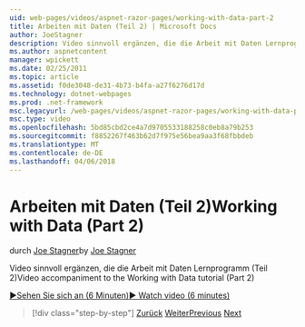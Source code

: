 ```yaml
---
uid: web-pages/videos/aspnet-razor-pages/working-with-data-part-2
title: Arbeiten mit Daten (Teil 2) | Microsoft Docs
author: JoeStagner
description: Video sinnvoll ergänzen, die die Arbeit mit Daten Lernprogramm (Teil 2)
ms.author: aspnetcontent
manager: wpickett
ms.date: 02/25/2011
ms.topic: article
ms.assetid: f0de3048-de31-4b73-b4fa-a27f6276d17d
ms.technology: dotnet-webpages
ms.prod: .net-framework
msc.legacyurl: /web-pages/videos/aspnet-razor-pages/working-with-data-part-2
msc.type: video
ms.openlocfilehash: 5bd85cbd2ce4a7d9705533188258c0eb8a79b253
ms.sourcegitcommit: f8852267f463b62d7f975e56bea9aa3f68fbbdeb
ms.translationtype: MT
ms.contentlocale: de-DE
ms.lasthandoff: 04/06/2018
---
```

<a name="working-with-data-part-2"></a><span data-ttu-id="adb0c-103">Arbeiten mit Daten (Teil 2)</span><span class="sxs-lookup"><span data-stu-id="adb0c-103">Working with Data (Part 2)</span></span>
====================
<span data-ttu-id="adb0c-104">durch [Joe Stagner](https://github.com/JoeStagner)</span><span class="sxs-lookup"><span data-stu-id="adb0c-104">by [Joe Stagner](https://github.com/JoeStagner)</span></span>

<span data-ttu-id="adb0c-105">Video sinnvoll ergänzen, die die Arbeit mit Daten Lernprogramm (Teil 2)</span><span class="sxs-lookup"><span data-stu-id="adb0c-105">Video accompaniment to the Working with Data tutorial (Part 2)</span></span>

[<span data-ttu-id="adb0c-106">&#9654;Sehen Sie sich an (6 Minuten)</span><span class="sxs-lookup"><span data-stu-id="adb0c-106">&#9654; Watch video (6 minutes)</span></span>](https://channel9.msdn.com/Blogs/ASP-NET-Site-Videos/working-with-data-part-2)

> [!div class="step-by-step"]
> <span data-ttu-id="adb0c-107">[Zurück](working-with-data-part-1.md)
> [Weiter](displaying-data-in-a-grid.md)</span><span class="sxs-lookup"><span data-stu-id="adb0c-107">[Previous](working-with-data-part-1.md)
[Next](displaying-data-in-a-grid.md)</span></span>
